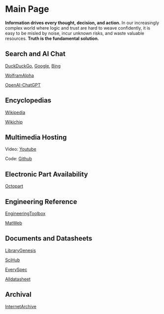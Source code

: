 # Main Page
	
**Information drives every thought, decision, and action.** In our increasingly complex world where logic and trust are hard to weave confidently, it is easy to be misled by noise, incur unknown risks, and waste valuable resources. **Truth is the fundamental solution.**	

## Search and AI Chat

[DuckDuckGo](https://duckduckgo.com/), [Google](https://www.google.com/), [Bing](http://bing.com/)

[WolframAlpha](https://www.wolframalpha.com/)

[OpenAI-ChatGPT](https://chat.openai.com/)

## Encyclopedias

[Wikipedia](https://en.wikipedia.org)

[Wikichip](https://en.wikichip.org/)

## Multimedia Hosting

Video: [Youtube](https://www.youtube.com/)

Code: [Github](https://github.com/)

## Electronic Part Availability

[Octopart](https://octopart.com/)

## Engineering Reference

[EngineeringToolbox](https://www.engineeringtoolbox.com)

[MatWeb](http://www.matweb.com/)

## Documents and Datasheets

[LibraryGenesis](https://libgen.is/)

[SciHub](https://sci-hub.st/)

[EverySpec](http://everyspec.com/)

[Alldatasheet](https://www.alldatasheet.com/)

## Archival

[InternetArchive](https://archive.org/)
